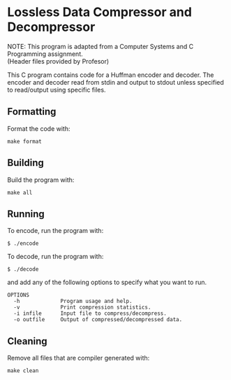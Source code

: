 # Lossless Data Compressor and Decompressor

NOTE: This program is adapted from a Computer Systems and C Programming assignment.\
(Header files provided by Profesor)

This C program contains code for a Huffman encoder and decoder. The encoder and decoder read from
stdin and output to stdout unless specified to read/output using specific files.

## Formatting

Format the code with:

```
make format
```

## Building

Build the program with:

```
make all
```

## Running

To encode, run the program with:

```
$ ./encode
```

To decode, run the program with:

```
$ ./decode
```

and add any of the following options to specify what you want to run.
```
OPTIONS
  -h             Program usage and help.
  -v             Print compression statistics.
  -i infile      Input file to compress/decompress.
  -o outfile     Output of compressed/decompressed data.
```

## Cleaning

Remove all files that are compiler generated with:

```
make clean
```
